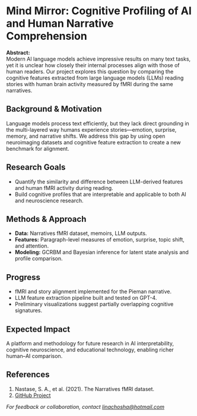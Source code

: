 
# Mind Mirror: Cognitive Profiling of AI and Human Narrative Comprehension

**Abstract:**  
Modern AI language models achieve impressive results on many text tasks, yet it is unclear how closely their internal processes align with those of human readers. Our project explores this question by comparing the cognitive features extracted from large language models (LLMs) reading stories with human brain activity measured by fMRI during the same narratives.

## Background & Motivation
Language models process text efficiently, but they lack direct grounding in the multi-layered way humans experience stories—emotion, surprise, memory, and narrative shifts. We address this gap by using open neuroimaging datasets and cognitive feature extraction to create a new benchmark for alignment.

## Research Goals
- Quantify the similarity and difference between LLM-derived features and human fMRI activity during reading.
- Build cognitive profiles that are interpretable and applicable to both AI and neuroscience research.

## Methods & Approach
- **Data:** Narratives fMRI dataset, memoirs, LLM outputs.
- **Features:** Paragraph-level measures of emotion, surprise, topic shift, and attention.
- **Modeling:** GCRBM and Bayesian inference for latent state analysis and profile comparison.

## Progress
- fMRI and story alignment implemented for the Pieman narrative.
- LLM feature extraction pipeline built and tested on GPT-4.
- Preliminary visualizations suggest partially overlapping cognitive signatures.

## Expected Impact
A platform and methodology for future research in AI interpretability, cognitive neuroscience, and educational technology, enabling richer human–AI comparison.

## References
1. Nastase, S. A., et al. (2021). The Narratives fMRI dataset.
2. [GitHub Project](https://github.com/linachoshha/mind-mirror)

*For feedback or collaboration, contact linachosha@hotmail.com*
